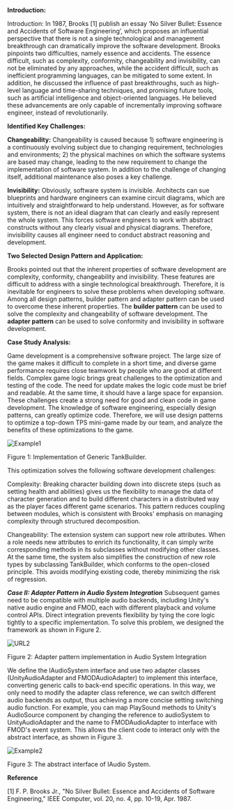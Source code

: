 
**Introduction:**

Introduction: In 1987, Brooks [1] publish an essay ‘No Silver Bullet: Essence and Accidents of Software Engineering’, which proposes an influential perspective that there is not a single technological and management breakthrough can dramatically improve the software development. Brooks pinpoints two difficulties, namely essence and accidents. The essence difficult, such as complexity, conformity, changeability and invisibility, can not be eliminated by any approaches, while the accident difficult, such as inefficient programming languages, can be mitigated to some extent. In addition, he discussed the influence of past breakthroughs, such as high-level language and time-sharing techniques, and promising future tools, such as artificial intelligence and object-oriented languages. He believed these advancements are only capable of incrementally improving software engineer, instead of revolutionarily.



**Identified Key Challenges:**



**Changeability:** Changeability is caused because 1) software engineering is a continuously evolving subject due to changing requirement, technologies and environments; 2) the physical machines on which the software systems are based may change, leading to the new requirement to change the implementation of software system. In addition to the challenge of changing itself, additional maintenance also poses a key challenge.

**Invisibility:** Obviously, software system is invisible. Architects can sue blueprints and hardware engineers can examine circuit diagrams, which are intuitively and straightforward to help understand. However, as for software system, there is not an ideal diagram that can clearly and easily represent the whole system. This forces software engineers to work with abstract constructs without any clearly visual and physical diagrams. Therefore, invisibility causes all engineer need to conduct abstract reasoning and development.



**Two Selected Design Pattern and Application:**


Brooks pointed out that the inherent properties of software development are complexity, conformity, changeability and invisibility. These features are difficult to address with a single technological breakthrough. Therefore, it is inevitable for engineers to solve these problems when developing software. Among all design patterns, builder pattern and adapter pattern can be used to overcome these inherent properties. The **builder pattern** can be used to solve the complexity and changeability of software development. The **adapter pattern** can be used to solve conformity and invisibility in software development.


**Case Study Analysis:**


Game development is a comprehensive software project. The large size of the game makes it difficult to complete in a short time, and diverse game performance requires close teamwork by people who are good at different fields. Complex game logic brings great challenges to the optimization and testing of the code. The need for update makes the logic code must be brief and readable. At the same time, it should have a large space for expansion. These challenges create a strong need for good and clean code in game development. The knowledge of software engineering, especially design patterns, can greatly optimize code. Therefore, we will use design patterns to optimize a top-down TPS mini-game made by our team, and analyze the benefits of these optimizations to the game.

![Example1](https://github.com/user-attachments/assets/976ee558-bdfb-46cd-8b7f-789f36b70e97)

Figure 1: Implementation of Generic TankBuilder.

This optimization solves the following software development challenges:

Complexity: Breaking character building down into discrete steps (such as setting health and abilities) gives us the flexibility to manage the data of character generation and to build different characters in a distributed way as the player faces different game scenarios. This pattern reduces coupling between modules, which is consistent with Brooks' emphasis on managing complexity through structured decomposition.

Changeability: The extension system can support new role attributes. When a role needs new attributes to enrich its functionality, it can simply write corresponding methods in its subclasses without modifying other classes. At the same time, the system also simplifies the construction of new role types by subclassing TankBuilder, which conforms to the open-closed principle. This avoids modifying existing code, thereby minimizing the risk of regression.

***Case II: Adapter Pattern in Audio System Integration***
Subsequent games need to be compatible with multiple audio backends, including Unity's native audio engine and FMOD, each with different playback and volume control APIs. Direct integration prevents flexibility by tying the core logic tightly to a specific implementation. To solve this problem, we designed the framework as shown in Figure 2.

![URL2](https://github.com/user-attachments/assets/e80abb1b-7c9f-498c-aa66-22d44ed7b726)

Figure 2: Adapter pattern implementation in Audio System Integration

We define the IAudioSystem interface and use two adapter classes (UnityAudioAdapter and FMODAudioAdapter) to implement this interface, converting generic calls to back-end specific operations. In this way, we only need to modify the adapter class reference, we can switch different audio backends as output, thus achieving a more concise setting switching audio function. For example, you can map PlaySound methods to Unity's AudioSource component by changing the reference to audioSystem to UnityAudioAdapter and the name to FMODAudioAdapter to interface with FMOD's event system. This allows the client code to interact only with the abstract interface, as shown in Figure 3.

![Example2](https://github.com/user-attachments/assets/337c2b0e-7239-45cd-8fdc-7964ef1a46f6)

Figure 3: The abstract interface of IAudio System.

**Reference**

[1] F. P. Brooks Jr., "No Silver Bullet: Essence and Accidents of Software Engineering," IEEE Computer, vol. 20, no. 4, pp. 10-19, Apr. 1987.

